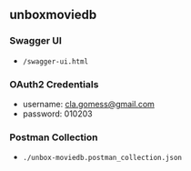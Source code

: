 ## unboxmoviedb

### Swagger UI
- `/swagger-ui.html`

### OAuth2 Credentials
- username: cla.gomess@gmail.com
- password: 010203

### Postman Collection
- `./unbox-moviedb.postman_collection.json`